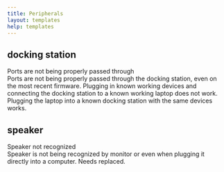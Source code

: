 ```yaml
---
title: Peripherals
layout: templates
help: templates
---
```


## docking station

Ports are not being properly passed through  
Ports are not being properly passed through the docking station, even on the most recent firmware. Plugging in known working devices and connecting the docking station to a known working laptop does not work. Plugging the laptop into a known docking station with the same devices works.

## speaker

Speaker not recognized  
Speaker is not being recognized by monitor or even when plugging it directly into a computer. Needs replaced.
